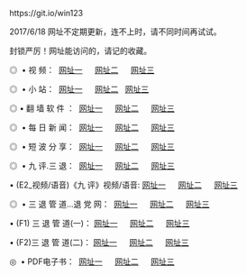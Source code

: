 <p>https://git.io/win123
<p>2017/6/18 网址不定期更新，连不上时，请不同时间再试试。
<p>封锁严厉！网址能访问的，请记的收藏。
<p>◎   • 视 频： 
<a href="http://e.pix2.top/tv/index.html" target="_blank">网址一</a> 　 
<a href="http://b.w3cs.top/tv" target="_blank">网址二</a> 　 
<a href="http://c.gddr.us/" target="_blank">网址三</a></p>
<p>◎   •  小 站：  
<a href="http://e.pix2.top/" target="_blank">网址一</a> 　 
<a href="http://b.w3cs.top/9018.html" target="_blank">网址二</a>   
<a href="http://c.gddr.us/9449.html" target="_blank">网址三</a></p>
<p>◎  • 翻 墙 软 件 ：  
<a href="http://e.pix2.top/ff/index.html" target="_blank">网址一</a> 　 
<a href="http://b.w3cs.top/s/read/a1_nd.html" target="_blank">网址二</a> 　 
<a href="http://c.gddr.us/ff/index.html" target="_blank">网址三</a></p>
<p>◎   • 每 日 新 闻：  
<a href="http://e.pix2.top/day/index.html" target="_blank">网址一</a> 　 
<a href="http://b.w3cs.top/day/" target="_blank">网址二</a> 　 
<a href="http://c.gddr.us/day/index.html" target="_blank">网址三</a></p>
<p>◎ </span>  • 短 波 分 享：  
<a href="http://e.pix2.top/h/index.html" target="_blank">网址一</a> 　 
<a href="http://b.w3cs.top/h/" target="_blank">网址二</a> 　 
<a href="http://c.gddr.us/h/index.html" target="_blank">网址三</a></p>
<p>◎   • 九 评.三 退：  
<a href="http://e.pix2.top/t/index.html" target="_blank">网址一</a> 　 
<a href="http://e.pix2.top/v2/index.html" target="_blank">网址二</a> 　 
<a href="http://c.gddr.us/tt/index.html" target="_blank">网址三</a> 　</p>
<p>  • (E2_视频/语音)《九 评》视频/语音: 
<a href="http://e.pix2.top/7738.html" target="_blank">网址一</a> 　 
<a href="http://b.w3cs.top/7614.html" target="_blank">网址二</a> 　 
<a href="http://c.gddr.us/7633.html" target="_blank">网址三</a></p>
<p>◎   • 三 退 管 道...退 党 网：  
<a href="http://e.pix2.top/go/td1.html" target="_blank">网址一</a> 　 
<a href="http://b.w3cs.top/go/td2.html" target="_blank">网址二</a> 　 
<a href="http://c.gddr.us/go/td3.html" target="_blank">网址三</a></p>
<p>  • (F1) 三 退 管 道(一)： 
<a href="http://e.pix2.top/dd/" target="_blank">网址一</a> 　 
<a href="http://b.w3cs.top/s/read/a1_tdx.html" target="_blank">网址二</a> 　 
<a href="http://c.gddr.us/dd/" target="_blank">网址三</a></p>
<p>  • (F2)三 退 管 道(二)： 
<a href="http://e.pix2.top/d/" target="_blank">网址一</a> 　 
<a href="http://b.w3cs.top/d/" target="_blank">网址二</a> 　 
<a href="http://c.gddr.us/d/" target="_blank">网址三</a></p>
<p>◎   • PDF电子书：  
<a href="http://e.pix2.top/p/" target="_blank">网址一</a> 　 
<a href="http://b.w3cs.top/p/" target="_blank">网址二</a> 　 
<a href="http://c.gddr.us/p/" target="_blank">网址三</a></p>
